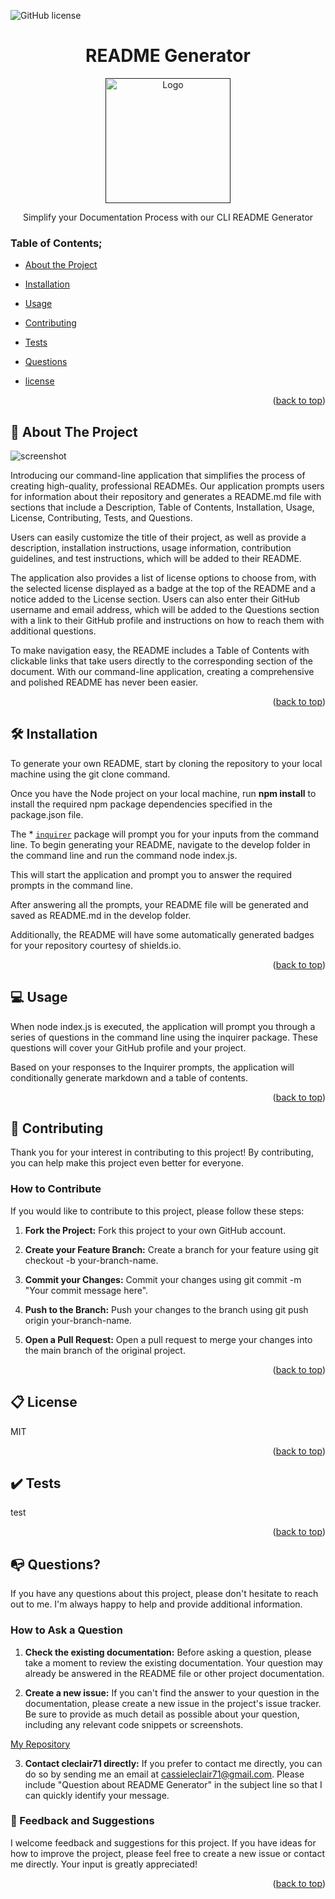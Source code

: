   ![GitHub license](https://img.shields.io/badge/license-MIT-pink.svg)
  <a name="readme-top"></a>
 <br />
 <div align="center">
 <h1 align="center">README Generator</h1>
    <a href="">
     <img src="" alt="Logo" width="200" height="200">
   </a>
    <p align="center">
      Simplify your Documentation Process with our CLI README Generator
    </p>
  </div>

### Table of Contents;

* [About the Project](#description) 
 
* [Installation](#installation)
 
* [Usage](#usage) 

* [Contributing](#contributing)

* [Tests](#tests)

* [Questions](#email)
 
* [license](#license)

<p align="right">(<a href="#readme-top">back to top</a>)</p>

## :rocket: About The Project

![screenshot](https://user-imagesexample./screenshot.JPG)

Introducing our command-line application that simplifies the process of creating high-quality, professional READMEs. Our application prompts users for information about their repository and generates a README.md file with sections that include a Description, Table of Contents, Installation, Usage, License, Contributing, Tests, and Questions.

Users can easily customize the title of their project, as well as provide a description, installation instructions, usage information, contribution guidelines, and test instructions, which will be added to their README.

The application also provides a list of license options to choose from, with the selected license displayed as a badge at the top of the README and a notice added to the License section. Users can also enter their GitHub username and email address, which will be added to the Questions section with a link to their GitHub profile and instructions on how to reach them with additional questions.

To make navigation easy, the README includes a Table of Contents with clickable links that take users directly to the corresponding section of the document. With our command-line application, creating a comprehensive and polished README has never been easier.

<p align="right">(<a href="#readme-top">back to top</a>)</p>

## :hammer_and_wrench: Installation

To generate your own README, start by cloning the repository to your local machine using the git clone command. 

Once you have the Node project on your local machine, run **npm install** to install the required npm package dependencies specified in the package.json file. 

The * [`inquirer`](https://www.npmjs.com/package/inquirer) package will prompt you for your inputs from the command line. To begin generating your README, navigate to the develop folder in the command line and run the command node index.js. 

This will start the application and prompt you to answer the required prompts in the command line. 

After answering all the prompts, your README file will be generated and saved as README.md in the develop folder. 

Additionally, the README will have some automatically generated badges for your repository courtesy of shields.io.

<p align="right">(<a href="#readme-top">back to top</a>)</p>
  
## :computer: Usage
  When node index.js is executed, the application will prompt you through a series of questions in the command line using the inquirer package. These questions will cover your GitHub profile and your project. 
  
  Based on your responses to the Inquirer prompts, the application will conditionally generate markdown and a table of contents.

<p align="right">(<a href="#readme-top">back to top</a>)</p>
  

 
## :handshake: Contributing

Thank you for your interest in contributing to this project! By contributing, you can help make this project even better for everyone.

### How to Contribute

If you would like to contribute to this project, please follow these steps:
      
1. **Fork the Project:** Fork this project to your own GitHub account.

2. **Create your Feature Branch:** Create a branch for your feature using git checkout -b your-branch-name.

3. **Commit your Changes:** Commit your changes using git commit -m "Your commit message here".

4. **Push to the Branch:** Push your changes to the branch using git push origin your-branch-name.

5. **Open a Pull Request:** Open a pull request to merge your changes into the main branch of the original project.

<p align="right">(<a href="#readme-top">back to top</a>)</p>

## :clipboard: License
MIT
  
<p align="right">(<a href="#readme-top">back to top</a>)</p>

## :heavy_check_mark: Tests

test

<p align="right">(<a href="#readme-top">back to top</a>)</p>

## :mailbox_with_no_mail: Questions?

If you have any questions about this project, please don't hesitate to reach out to me. I'm always happy to help and provide additional information.

### How to Ask a Question

1. **Check the existing documentation:** Before asking a question, please take a moment to review the existing documentation. Your question may already be answered in the README file or other project documentation.

2. **Create a new issue:** If you can't find the answer to your question in the documentation, please create a new issue in the project's issue tracker. Be sure to provide as much detail as possible about your question, including any relevant code snippets or screenshots.

[My Repository](#https://github.com/cleclair71/readme-generator/tree/master) <br />

3. **Contact cleclair71 directly:** If you prefer to contact me directly, you can do so by sending me an email at cassieleclair71@gmail.com. Please include "Question about README Generator" in the subject line so that I can quickly identify your message.

### :pray: Feedback and Suggestions

I welcome feedback and suggestions for this project. If you have ideas for how to improve the project, please feel free to create a new issue or contact me directly. Your input is greatly appreciated!
 
  <p align="right">(<a href="#readme-top">back to top</a>)</p>
 
